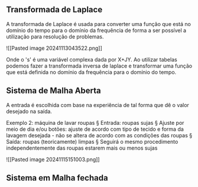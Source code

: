 
## Transformada de Laplace ##



A transformada de Laplace é usada para converter uma função que está no domínio do tempo para o domínio da frequência de forma a ser possível a utilização para resolução de problemas.


![[Pasted image 20241113043522.png]]



Onde o 's' é uma variável complexa dada por X+JY. Ao utilizar tabelas podemos fazer a transformada inversa de laplace e transformar uma função que está definida no domínio da frequência para o domínio do tempo.


## Sistema de Malha Aberta
A entrada é escolhida com base na experiência de tal forma que dê o valor desejado na saída.

Exemplo 2: máquina de lavar roupas
§ Entrada: roupas sujas 
§ Ajuste por meio de dia e/ou botões: ajuste de acordo com tipo de tecido e forma da lavagem desejada -  não se altera de acordo com as condições das roupas 
§ Saída: roupas (teoricamente) limpas 
§ Seguirá o mesmo procedimento independentemente das roupas estarem mais ou menos sujas

![[Pasted image 20241115151003.png]]

## Sistema em Malha fechada
